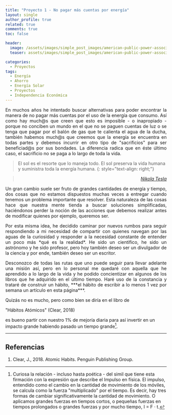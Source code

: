 ```yaml
---
title: "Proyecto 1 - No pagar más cuentas por energía"
layout: single
author_profile: true
related: true
comments: true
toc: false

header:
  image: /assets/images/simple_post_images/american-public-power-association-513dBrMJ_5w-unsplash.jpg
  teaser: assets/images/simple_post_images/american-public-power-association-513dBrMJ_5w-unsplash.jpg

categories:
  - Proyectos
tags:
  - Energía
  - Ahorro
  - Energía Solar
  - Proyectos
  - Independencia Económica
---
```


<!-- comentario de todo de portada Foto de <a href="https://unsplash.com/@publicpowerorg?utm_source=unsplash&utm_medium=referral&utm_content=creditCopyText">American Public Power Association</a> en <a href="https://unsplash.com/es/s/fotos/solar-panels?utm_source=unsplash&utm_medium=referral&utm_content=creditCopyText">Unsplash</a> -->


<p align="justify" markdown="1">
En muchos años he intentado buscar alternativas para poder encontrar la manera de no pagar más cuentas por el uso de la energía que consumo. Así como hay much@s que creen que esto es imposible - o inapropiado - porque no conciben un mundo en el que no se paguen cuentas de luz o se tenga que pagar por el balón de gas que te calienta el agua de la ducha, también habemos much@s que creemos que la energía se encuentra en todas partes y debemos incurrir en otro tipo de "sacrificios" para ser beneficiad@s por sus bondades. La diferencia radica que en éste último caso, el sacrificio no se paga a lo largo de toda la vida.
</p>

> El sol es el resorte que lo maneja todo. El sol preserva la vida humana y suministra toda la energía humana.
{: style="text-align: right;"}

> <cite style="text-align: right; display: block;"><a href="https://books.google.cl/books?id=pvOW-PIqZ5UC&pg=PA272&lpg=PA272&dq=El+sol+es+el+resorte+que+lo+maneja+todo.+El+sol+preserva+la+vida+humana+y+suministra+toda+la+energ%C3%ADa+humana.&source=bl&ots=-R-BLf4S_J&sig=ACfU3U2c6gO0moxlN0qJmfktN3nPoNs_zw&hl=es-419&sa=X&ved=2ahUKEwiF0cCc2c34AhXkANQKHTW5B7cQ6AF6BAgTEAM#v=onepage&q=El%20sol%20es%20el%20resorte%20que%20lo%20maneja%20todo.%20El%20sol%20preserva%20la%20vida%20humana%20y%20suministra%20toda%20la%20energ%C3%ADa%20humana.&f=false" target="_blank">Nikola Tesla</a></cite>

<p align="justify" markdown="1">
Un gran cambio suele ser fruto de grandes cantidades de energía y tiempo, dos cosas que no estamos dispuestos muchas veces a entregar cuando tenemos un problema importante que resolver. Esta naturaleza de las cosas hace que nuestra mente tienda a buscar soluciones simplificadas, haciéndonos perder la noción de las acciones que debemos realizar antes de modificar quienes por ejemplo, queremos ser.
</p>

<p align="justify" markdown="1">
Por esta misma idea, he decidido caminar por nuevos rumbos para seguir respondiendo a mi necesidad de compartir con quienes navegan por las aguas de la curiosidad y responder a la necesidad constante de entender un poco más *qué es la realidad*. He sido un científico, he sido un astrónomo y he sido profesor, pero hoy también deseo ser un divulgador de la ciencia y por ende, también deseo ser un escritor.
</p>

<p align="justify" markdown="1">
Desconozco de todas las rutas que uno puede seguir para llevar adelante una misión así, pero en lo personal me quedaré con aquella que he aprendido a lo largo de la vida y he podido concientizar en algunos de los libros que he adquirido en el último tiempo. Haré uso de la constancia y trataré de construir un hábito, ***el hábito de escribir a lo menos 1 vez por semana un artículo en esta página***.
</p>

<p align="justify" markdown="1">
Quizás no es mucho, pero como bien se diría en el libro de


"Hábitos Atómicos" (Clear, 2018)

 es bueno partir con nuestro 1% de mejoría diaria para así invertir en un impacto grande habiendo pasado un tiempo grande[^Clear2018].
</p>

---

[^Clear2018]: Curiosa la relación - incluso hasta poética - del simil que tiene esta firmación con la expresión que describe el Impulso en física. El impulso, entendido como el cambio en la cantidad de movimiento de los móviles, se calcula como la fuerza "multiplicado" por el tiempo. Es decir, hay tres formas de cambiar significativamente la cantidad de movimiento. O aplicamos grandes fuerzas en tiempos cortos, o pequeñas fuerzas en tiempos prolongados o grandes fuerzas y por mucho tiempo,  I = F · t.

## Referencias

1. Clear, J., 2018. Atomic Habits. Penguin Publishing Group.
